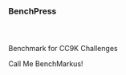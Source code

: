 ### BenchPress                                                                                    
                                                                                

Benchmark for CC9K Challenges

Call Me BenchMarkus!
